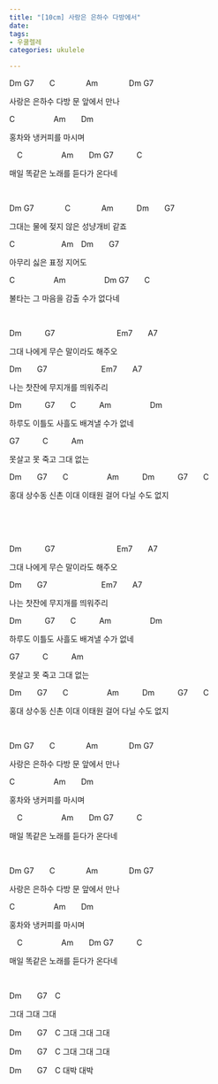 ```yaml
---
title: "[10cm] 사랑은 은하수 다방에서"
date: 
tags:
- 우쿨렐레
categories: ukulele

---
```

Dm G7  C    Am    Dm    G7

사랑은 은하수 다방 문 앞에서 만나

C     Am  Dm

홍차와 냉커피를 마시며

 C     Am  Dm G7   C

매일 똑같은 노래를 듣다가 온다네

<br/> 

Dm G7    C    Am   Dm  G7

그대는 물에 젖지 않은 성냥개비 같죠

C      Am Dm  G7

아무리 싫은 표정 지어도

C     Am     Dm G7  C

불타는 그 마음을 감출 수가 없다네

<br/> 

Dm   G7        Em7  A7

그대 나에게 무슨 말이라도 해주오

Dm  G7       Em7  A7

나는 찻잔에 무지개를 띄워주리

Dm   G7  C   Am     Dm

하루도 이틀도 사흘도 배겨낼 수가 없네

G7   C   Am

못살고 못 죽고 그대 없는

Dm  G7  C     Am   Dm   G7  C

홍대 상수동 신촌 이대 이태원 걸어 다닐 수도 없지

<br/> <br/> <br/> 

Dm   G7        Em7  A7

그대 나에게 무슨 말이라도 해주오

Dm  G7       Em7  A7

나는 찻잔에 무지개를 띄워주리

Dm   G7  C   Am     Dm

하루도 이틀도 사흘도 배겨낼 수가 없네

G7   C   Am

못살고 못 죽고 그대 없는

Dm  G7  C     Am   Dm   G7  C

홍대 상수동 신촌 이대 이태원 걸어 다닐 수도 없지


<br/> 

Dm G7  C    Am    Dm    G7

사랑은 은하수 다방 문 앞에서 만나

C     Am  Dm

홍차와 냉커피를 마시며

 C     Am  Dm G7   C

매일 똑같은 노래를 듣다가 온다네

<br/> 

Dm G7  C    Am    Dm    G7

사랑은 은하수 다방 문 앞에서 만나

C     Am  Dm

홍차와 냉커피를 마시며

 C     Am  Dm G7   C

매일 똑같은 노래를 듣다가 온다네

<br/> 

Dm  G7 C

그대 그대 그대

Dm  G7 C
그대 그대 그대

Dm  G7 C
그대 그대 그대

Dm  G7 C
대박 대박